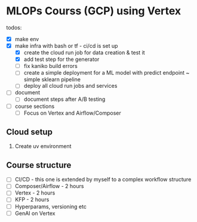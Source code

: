 # MLOPs Courss (GCP) using Vertex

todos:
- [x] make env
- [x] make infra with bash or tf - ci/cd is set up
  - [x] create the cloud run job for data creation & test it
  - [x] add test step for the generator
  - [ ] fix kaniko build errors
  - [ ] create a simple deployment for a ML model with predict endpoint ~ simple sklearn pipeline
  - [ ] deploy all cloud run jobs and services
- [ ] document
  -  [ ] document steps after A/B testing
- [ ] course sections
  - [ ] Focus on Vertex and Airflow/Composer

## Cloud setup

1. Create uv environment


## Course structure

- [ ] CI/CD - this one is extended by myself to a complex workflow structure
- [ ] Composer/Airflow - 2 hours
- [ ] Vertex - 2 hours
- [ ] KFP - 2 hours
- [ ] Hyperparams, versioning etc
- [ ] GenAI on Vertex
